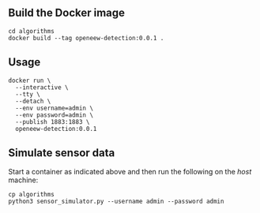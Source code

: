 ## Build the Docker image

```shell script
cd algorithms
docker build --tag openeew-detection:0.0.1 .
```

## Usage

```shell script
docker run \
  --interactive \
  --tty \
  --detach \
  --env username=admin \
  --env password=admin \
  --publish 1883:1883 \
  openeew-detection:0.0.1
```

## Simulate sensor data

Start a container as indicated above and then run the following on the *host* machine:

```shell script
cp algorithms
python3 sensor_simulator.py --username admin --password admin
```
